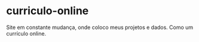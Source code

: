 # curriculo-online
Site em constante mudança, onde coloco meus projetos e dados. Como um currículo online.
